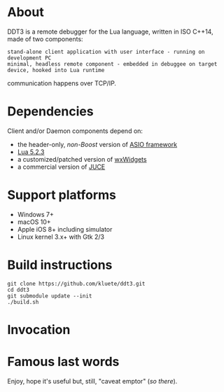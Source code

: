 # About

DDT3 is a remote debugger for the Lua language, written in ISO C++14, made of two components:

    stand-alone client application with user interface - running on development PC
    minimal, headless remote component - embedded in debuggee on target device, hooked into Lua runtime

communication happens over TCP/IP.

# Dependencies

Client and/or Daemon components depend on:

* the header-only, _non-Boost_ version of [ASIO framework](http://www.think-async.com)
* [Lua 5.2.3](https://github.com/LuaDist/lua/tree/5.2.3)
* a customized/patched version of [wxWidgets](https://www.wxwidgets.org)
* a commercial version of [JUCE](https://www.wxwidgets.org)


# Support platforms

* Windows 7+
* macOS 10+
* Apple iOS 8+ including simulator
* Linux kernel 3.x+ with Gtk 2/3 


# Build instructions

```
git clone https://github.com/kluete/ddt3.git
cd ddt3
git submodule update --init
./build.sh
```

# Invocation


# Famous last words

Enjoy, hope it's useful but, still, "caveat emptor" (_so there_).


